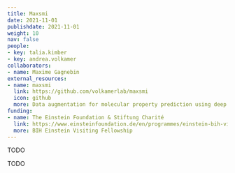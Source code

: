 ```yaml
---
title: Maxsmi
date: 2021-11-01
publishdate: 2021-11-01
weight: 10
nav: false
people:
- key: talia.kimber
- key: andrea.volkamer
collaborators:
- name: Maxime Gagnebin
external_resources:
- name: maxsmi
  link: https://github.com/volkamerlab/maxsmi
  icon: github
  more: Data augmentation for molecular property prediction using deep learning (WIP)
funding:
- name: The Einstein Foundation & Stiftung Charité
  link: https://www.einsteinfoundation.de/en/programmes/einstein-bih-visiting-fellow/
  more: BIH Einstein Visiting Fellowship
---
```


TODO

<!--more-->

TODO

